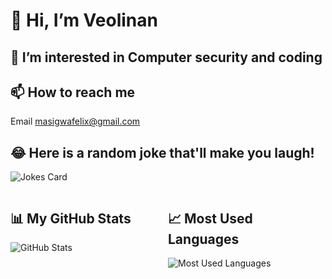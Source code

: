 # 👋 Hi, I’m Veolinan
## 👀 I’m interested in Computer security and coding

## 📫 How to reach me
Email masigwafelix@gmail.com

## 😂 Here is a random joke that'll make you laugh!
![Jokes Card](https://readme-jokes.vercel.app/api)

<div style="display: flex;">
    <div style="flex: 1;">
        <h2>📊 My GitHub Stats</h2>
        <img src="https://github-readme-stats.vercel.app/api?username=Veolinan&show_icons=true" alt="GitHub Stats" />
    </div>
    <div style="flex: 1;">
        <h2>📈 Most Used Languages</h2>
        <img src="https://github-readme-stats.vercel.app/api/top-langs/?username=Veolinan&theme=blue-green" alt="Most Used Languages" />
    </div>
</div>
